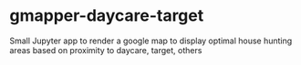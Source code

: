 # gmapper-daycare-target
Small Jupyter app to render a google map to display optimal house hunting areas based on proximity to daycare, target, others
